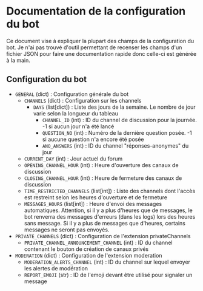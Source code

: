 # Documentation de la configuration du bot

Ce document vise à expliquer la plupart des champs de la configuration du bot.
Je n'ai pas trouvé d'outil permettant de recenser les champs d'un fichier JSON pour faire une documentation rapide donc celle-ci est générée à la main.

## Configuration du bot

- `GENERAL` (dict) : Configuration générale du bot
    - `CHANNELS` (dict) : Configuration sur les channels
      - `DAYS` (list[dict]) : Liste des jours de la semaine. Le nombre de jour varie selon la longueur du tableau
        - `CHANNEL_ID` (int) : ID du channel de discussion pour la journée. -1 si aucun jour n'a été lancé
        - `QUESTION_NO` (int) : Numéro de la dernière question posée. -1 si aucune question n'a encore été posée 
        - `ANO_ANSWERS` (int)  : ID du channel "réponses-anonymes" du jour
    - `CURRENT_DAY` (int) : Jour actuel du forum
    - `OPENING_CHANNEL_HOUR` (int) : Heure d'ouverture des canaux de discussion
    - `CLOSING_CHANNEL_HOUR` (int) : Heure de fermeture des canaux de discussion
    - `TIME_RESTRICTED_CHANNELS` (list[int]) : Liste des channels dont l'accès est restreint selon les heures d'ouverture et de fermeture
    - `MESSAGES_HOURS` (list[int]) : Heure d'envoi des messages automatiques. Attention, si il y a plus d'heures que de messages, le bot renverra des messages d'erreurs (dans les logs) lors des heures sans message. Si il y a plus de messages que d'heures, certains messages ne seront pas envoyés.
- `PRIVATE_CHANNELS` (dict) : Configuration de l'extension privateChannels
  - `PRIVATE_CHANNEL_ANNOUNCEMENT_CHANNEL` (int) : ID du channel contenant le bouton de création de canaux privés
- `MODERATION` (dict) : Configuration de l'extension moderation
  - `MODERATION_ALERTS_CHANNEL` (int) : ID du channel sur lequel envoyer les alertes de modération
  - `REPORT_EMOJI` (str) : ID de l'emoji devant être utilisé pour signaler un message